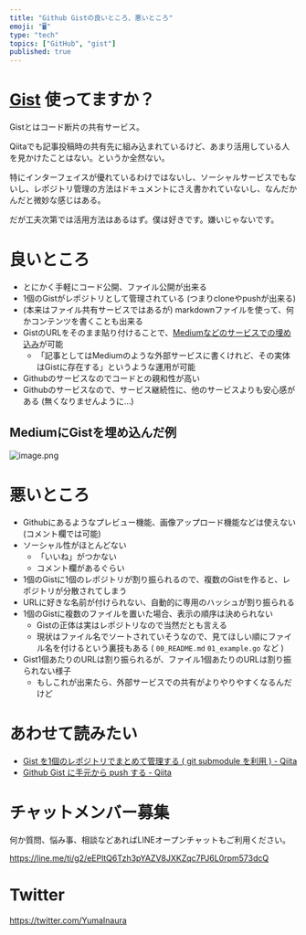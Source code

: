 ```yaml
---
title: "Github Gistの良いところ、悪いところ"
emoji: "🖥"
type: "tech"
topics: ["GitHub", "gist"]
published: true
---
```


# [Gist](https://gist.github.com/) 使ってますか？
Gistとはコード断片の共有サービス。

Qiitaでも記事投稿時の共有先に組み込まれているけど、あまり活用している人を見かけたことはない。というか全然ない。

特にインターフェイスが優れているわけではないし、ソーシャルサービスでもないし、レポジトリ管理の方法はドキュメントにさえ書かれていないし、なんだかんだと微妙な感じはある。

だが工夫次第では活用方法はあるはず。僕は好きです。嫌いじゃないです。

# 良いところ

- とにかく手軽にコード公開、ファイル公開が出来る
- 1個のGistがレポジトリとして管理されている (つまりcloneやpushが出来る)
- (本来はファイル共有サービスではあるが) markdownファイルを使って、何かコンテンツを書くことも出来る 
- GistのURLをそのまま貼り付けることで、[Mediumなどのサービスでの埋め込み](https://medium.com/supersonic-generation/github-gist-manage-in-one-repository-many-gists-by-using-git-submodule-a052b532e6a6)が可能
  - 「記事としてはMediumのような外部サービスに書くけれど、その実体はGistに存在する」というような運用が可能
- Githubのサービスなのでコードとの親和性が高い
- Githubのサービスなので、サービス継続性に、他のサービスよりも安心感がある (無くなりませんように…)

## MediumにGistを埋め込んだ例
 
![image.png](https://qiita-image-store.s3.amazonaws.com/0/89618/c1cb9167-50ff-d02e-4467-d3b5eb22ede8.png)

# 悪いところ

- Githubにあるようなプレビュー機能、画像アップロード機能などは使えない (コメント欄では可能)
- ソーシャル性がほとんどない
  - 「いいね」がつかない
  - コメント欄があるぐらい
- 1個のGistに1個のレポジトリが割り振られるので、複数のGistを作ると、レポジトリが分散されてしまう
- URLに好きな名前が付けられない、自動的に専用のハッシュが割り振られる
- 1個のGistに複数のファイルを置いた場合、表示の順序は決められない
  - Gistの正体は実はレポジトリなので当然だとも言える
  - 現状はファイル名でソートされていそうなので、見てほしい順にファイル名を付けるという裏技もある ( `00_README.md` `01_example.go` など )
- Gist1個あたりのURLは割り振られるが、ファイル1個あたりのURLは割り振られない様子
  - もしこれが出来たら、外部サービスでの共有がよりやりやすくなるんだけど

# あわせて読みたい

- [Gist を1個のレポジトリでまとめて管理する ( git submodule を利用 ) - Qiita](https://qiita.com/YumaInaura/items/8088aae8df7ffac482b9)
- [Github Gist に手元から push する - Qiita](https://qiita.com/YumaInaura/items/b1377bb69947a5707fb0)








<!-- Update From Qiita API -->

# チャットメンバー募集


何か質問、悩み事、相談などあればLINEオープンチャットもご利用ください。

https://line.me/ti/g2/eEPltQ6Tzh3pYAZV8JXKZqc7PJ6L0rpm573dcQ





# Twitter


https://twitter.com/YumaInaura


<!-- Update From Qiita API -->


